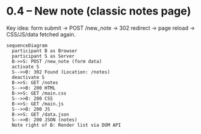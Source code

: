 # 0.4 – New note (classic notes page)

Key idea: form submit → POST /new_note → 302 redirect → page reload → CSS/JS/data fetched again.

```mermaid
sequenceDiagram
  participant B as Browser
  participant S as Server
  B->>S: POST /new_note (form data)
  activate S
  S-->>B: 302 Found (Location: /notes)
  deactivate S
  B->>S: GET /notes
  S-->>B: 200 HTML
  B->>S: GET /main.css
  S-->>B: 200 CSS
  B->>S: GET /main.js
  S-->>B: 200 JS
  B->>S: GET /data.json
  S-->>B: 200 JSON (notes)
  Note right of B: Render list via DOM API
```
